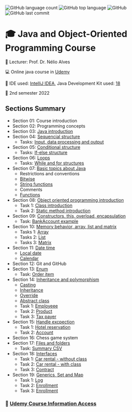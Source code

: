 ![GitHub language count](https://img.shields.io/github/languages/count/jmmarao/ws-java-course)
![GitHub top language](https://img.shields.io/github/languages/top/jmmarao/ws-java-course)
![GitHub](https://img.shields.io/github/license/jmmarao/ws-java-course)
![GitHub last commit](https://img.shields.io/github/last-commit/jmmarao/ws-java-course)

# :mortar_board: Java and Object-Oriented Programming Course

:triangular_flag_on_post: Lecturer: Prof. Dr. Nélio Alves

:computer: Online java course in [Udemy](https://www.udemy.com/course/java-curso-completo/)

:ticket: IDE used: [IntelliJ IDEA](https://www.jetbrains.com/pt-br/idea/), Java Development Kit used: [18](https://www.oracle.com/java/technologies/downloads/)

:calendar: 2nd semester 2022

## Sections Summary

- Section 01: Course introduction
- Section 02: Programming concepts
- Section 03: [Java introduction](https://github.com/jmmarao/ws-java-course/tree/main/src/main/java/section03)
- Section 04: [Sequencial structure](https://github.com/jmmarao/ws-java-course/tree/main/src/main/java/section04/examples)
  - Tasks: [Input, data processing and output](https://github.com/jmmarao/ws-java-course/tree/main/src/main/java/section04/tasks)
- Section 05: [Conditional structure](https://github.com/jmmarao/ws-java-course/tree/main/src/main/java/section05/examples)
  - Tasks: [If-else structure](https://github.com/jmmarao/ws-java-course/tree/main/src/main/java/section05/tasks)
- Section 06: [Loops](https://github.com/jmmarao/ws-java-course/tree/main/src/main/java/section06/examples)
  - Tasks: [While and for structures](https://github.com/jmmarao/ws-java-course/tree/main/src/main/java/section06/tasks)
- Section 07: [Basic topics about Java](https://github.com/jmmarao/ws-java-course/tree/main/src/main/java/section07/examples)
  - Restrictions and conventions
  - [Bitwise](https://github.com/jmmarao/ws-java-course/blob/main/src/main/java/section07/examples/Bitwise.java)
  - [String functions](https://github.com/jmmarao/ws-java-course/blob/main/src/main/java/section07/examples/StringFunctions.java)
  - Comments
  - [Functions](https://github.com/jmmarao/ws-java-course/blob/main/src/main/java/section07/examples/FunctionExample1.java)
- Section 08: [Object oriented programming introduction](https://github.com/jmmarao/ws-java-course/tree/main/src/main/java/section08/examples)
  - Task 1: [Class introduction](https://github.com/jmmarao/ws-java-course/tree/main/src/main/java/section08/tasks/task1)
  - Task 2: [Static method introduction](https://github.com/jmmarao/ws-java-course/tree/main/src/main/java/section08/tasks/task2)
- Section 09: [Constructors, this, overload, encapsulation](https://github.com/jmmarao/ws-java-course/tree/main/src/main/java/section09/examples)
  - Task: [BankAccount example](https://github.com/jmmarao/ws-java-course/tree/main/src/main/java/section09/task)
- Section 10: [Memory behavior, array, list and matrix](https://github.com/jmmarao/ws-java-course/tree/main/src/main/java/section10/examples)
  - Tasks 1: [Array](https://github.com/jmmarao/ws-java-course/tree/main/src/main/java/section10/tasks/vector)
  - Tasks 2: [List](https://github.com/jmmarao/ws-java-course/tree/main/src/main/java/section10/tasks/list)
  - Tasks 3: [Matrix](https://github.com/jmmarao/ws-java-course/tree/main/src/main/java/section10/tasks/matrix)
- Section 11: [Date time](https://github.com/jmmarao/ws-java-course/tree/main/src/main/java/section11/examples)
  - [Local date](https://github.com/jmmarao/ws-java-course/tree/main/src/main/java/section11/examples/localdate)
  - [Calendar](https://github.com/jmmarao/ws-java-course/tree/main/src/main/java/section11/examples/calendar)
- Section 12: Git and GitHub
- Section 13: [Enum](https://github.com/jmmarao/ws-java-course/tree/main/src/main/java/section13/examples)
  - Task: [Order item](https://github.com/jmmarao/ws-java-course/tree/main/src/main/java/section13/task)
- Section 14: [Inheritance and polymorphism](https://github.com/jmmarao/ws-java-course/tree/main/src/main/java/section14/examples)
  - [Casting](https://github.com/jmmarao/ws-java-course/tree/main/src/main/java/section14/examples/casting)
  - [Inheritance](https://github.com/jmmarao/ws-java-course/tree/main/src/main/java/section14/examples/inheritance)
  - [Override](https://github.com/jmmarao/ws-java-course/tree/main/src/main/java/section14/examples/override)
  - [Abstract class](https://github.com/jmmarao/ws-java-course/tree/main/src/main/java/section14/examples/abstractshape)
  - Task 1: [Employeee](https://github.com/jmmarao/ws-java-course/tree/main/src/main/java/section14/tasks/employee)
  - Task 2: [Product](https://github.com/jmmarao/ws-java-course/tree/main/src/main/java/section14/tasks/product)
  - Task 3: [Tax payer](https://github.com/jmmarao/ws-java-course/tree/main/src/main/java/section14/tasks/taxpayer)
- Section 15: [Handle excpection](https://github.com/jmmarao/ws-java-course/tree/main/src/main/java/section15/examples)
  - Task 1: [Hotel reservation](https://github.com/jmmarao/ws-java-course/tree/main/src/main/java/section15/tasks/hotel)
  - Task 2: [Account](https://github.com/jmmarao/ws-java-course/tree/main/src/main/java/section15/tasks/account)
- Section 16: Chess game system
- Section 17: [Files and folders](https://github.com/jmmarao/ws-java-course/tree/main/src/main/java/section17/examples)
  - Task: [Summary CSV](https://github.com/jmmarao/ws-java-course/tree/main/src/main/java/section17/task)
- Section 18: [Interfaces](https://github.com/jmmarao/ws-java-course/tree/main/src/main/java/section18/examples)
  - Task 1: [Car rental - without class](https://github.com/jmmarao/ws-java-course/tree/main/src/main/java/section18/tasks/carrental/firstsolution)
  - Task 2: [Car rental - with class](https://github.com/jmmarao/ws-java-course/tree/main/src/main/java/section18/tasks/carrental/secondsolution)
  - Task 3: [Contract](https://github.com/jmmarao/ws-java-course/tree/main/src/main/java/section18/tasks/contract)
- Section 19: [Generics, Set and Map](https://github.com/jmmarao/ws-java-course/tree/main/src/main/java/section19/examples)
  - Task 1: [Log](https://github.com/jmmarao/ws-java-course/tree/main/src/main/java/section19/tasks/log)
  - Task 2: [Enrollment](https://github.com/jmmarao/ws-java-course/tree/main/src/main/java/section19/tasks/enrollment)
  - Task 3: [Enrollment](https://github.com/jmmarao/ws-java-course/tree/main/src/main/java/section19/tasks/election)

### :link: [Udemy Course Information Access](https://www.udemy.com/)
